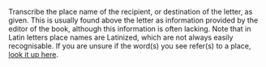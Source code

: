 Transcribe the place name of the recipient, or destination of the letter, as given. This is usually found above the letter as information provided by the editor of the book, although this information is often lacking. Note that in Latin letters place names are Latinized, which are not always easily recognisable. If you are unsure if the word(s) you see refer(s) to a place, <a href="http://www.columbia.edu/acis/ets/Graesse/contents.html" target="_blank" rel="noopener noreferrer">look it up here</a>.
